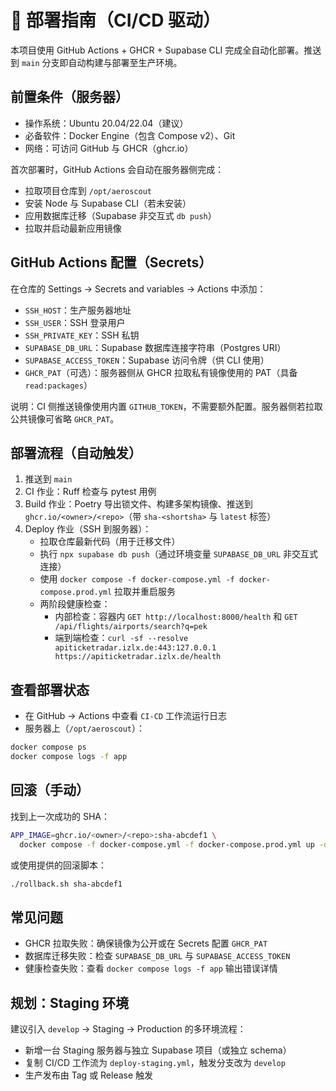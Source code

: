 # 🚀 部署指南（CI/CD 驱动）

本项目使用 GitHub Actions + GHCR + Supabase CLI 完成全自动化部署。推送到 `main` 分支即自动构建与部署至生产环境。

## 前置条件（服务器）

- 操作系统：Ubuntu 20.04/22.04（建议）
- 必备软件：Docker Engine（包含 Compose v2）、Git
- 网络：可访问 GitHub 与 GHCR（ghcr.io）

首次部署时，GitHub Actions 会自动在服务器侧完成：
- 拉取项目仓库到 `/opt/aeroscout`
- 安装 Node 与 Supabase CLI（若未安装）
- 应用数据库迁移（Supabase 非交互式 `db push`）
- 拉取并启动最新应用镜像

## GitHub Actions 配置（Secrets）

在仓库的 Settings → Secrets and variables → Actions 中添加：

- `SSH_HOST`：生产服务器地址
- `SSH_USER`：SSH 登录用户
- `SSH_PRIVATE_KEY`：SSH 私钥
- `SUPABASE_DB_URL`：Supabase 数据库连接字符串（Postgres URI）
- `SUPABASE_ACCESS_TOKEN`：Supabase 访问令牌（供 CLI 使用）
- `GHCR_PAT`（可选）：服务器侧从 GHCR 拉取私有镜像使用的 PAT（具备 `read:packages`）

说明：CI 侧推送镜像使用内置 `GITHUB_TOKEN`，不需要额外配置。服务器侧若拉取公共镜像可省略 `GHCR_PAT`。

## 部署流程（自动触发）

1. 推送到 `main`
2. CI 作业：Ruff 检查与 pytest 用例
3. Build 作业：Poetry 导出锁文件、构建多架构镜像、推送到 `ghcr.io/<owner>/<repo>`（带 `sha-<shortsha>` 与 `latest` 标签）
4. Deploy 作业（SSH 到服务器）：
   - 拉取仓库最新代码（用于迁移文件）
   - 执行 `npx supabase db push`（通过环境变量 `SUPABASE_DB_URL` 非交互式连接）
   - 使用 `docker compose -f docker-compose.yml -f docker-compose.prod.yml` 拉取并重启服务
   - 两阶段健康检查：
     - 内部检查：容器内 `GET http://localhost:8000/health` 和 `GET /api/flights/airports/search?q=pek`
     - 端到端检查：`curl -sf --resolve apiticketradar.izlx.de:443:127.0.0.1 https://apiticketradar.izlx.de/health`

## 查看部署状态

- 在 GitHub → Actions 中查看 `CI-CD` 工作流运行日志
- 服务器上（`/opt/aeroscout`）：

```bash
docker compose ps
docker compose logs -f app
```

## 回滚（手动）

找到上一次成功的 SHA：

```bash
APP_IMAGE=ghcr.io/<owner>/<repo>:sha-abcdef1 \
  docker compose -f docker-compose.yml -f docker-compose.prod.yml up -d
```

或使用提供的回滚脚本：

```bash
./rollback.sh sha-abcdef1
```

## 常见问题

- GHCR 拉取失败：确保镜像为公开或在 Secrets 配置 `GHCR_PAT`
- 数据库迁移失败：检查 `SUPABASE_DB_URL` 与 `SUPABASE_ACCESS_TOKEN`
- 健康检查失败：查看 `docker compose logs -f app` 输出错误详情

## 规划：Staging 环境

建议引入 `develop` → Staging → Production 的多环境流程：

- 新增一台 Staging 服务器与独立 Supabase 项目（或独立 schema）
- 复制 CI/CD 工作流为 `deploy-staging.yml`，触发分支改为 `develop`
- 生产发布由 Tag 或 Release 触发
